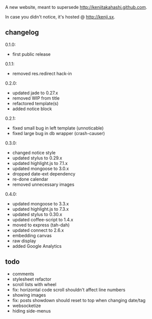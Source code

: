 A new website, meant to supersede <http://kenjitakahashi.github.com>.

In case you didn't notice, it's hosted @ <http://kenji.sx>.

changelog
---------
0.1.0:
- first public release

0.1.1:
- removed res.redirect hack-in

0.2.0:
- updated jade to 0.27.x
- removed WIP from title
- refactored template(s)
- added notice block

0.2.1:
- fixed small bug in left template (unnoticable)
- fixed large bug in db wrapper (crash-causer)

0.3.0:
- changed notice style
- updated stylus to 0.29.x
- updated highlight.js to 7.1.x
- updated mongoose to 3.0.x
- dropped date-ext dependency
- re-done calendar
- removed unnecessary images

0.4.0:
- updated mongoose to 3.3.x
- updated highlight.js to 7.3.x
- updated stylus to 0.30.x
- updated coffee-script to 1.4.x
- moved to express (tah-dah)
- updated connect to 2.6.x
- embedding canvas
- raw display
- added Google Analytics

todo
----
* comments
* stylesheet refactor
* scroll lists with wheel
* fix: horizontal code scroll shouldn't affect line numbers
* showing images
* fix: posts showdown should reset to top when changing date/tag
* websocketize
* hiding side-menus
